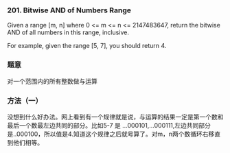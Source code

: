 ### 201\. Bitwise AND of Numbers Range

Given a range [m, n] where 0 \<= m \<= n \<= 2147483647, return the bitwise AND of all numbers in this range, inclusive.

For example, given the range [5, 7], you should return 4.

### 题意
对一个范围内的所有整数做与运算
### 方法（一）
没想到什么好办法。网上看到有一个规律就是说，与运算的结果一定是第一个数和最后一个数最左边共同的部分。比如5-7 是 ...000101,...000111,左边共同部分是..000100，所以值是4.知道这个规律之后就号算了。对m，n两个数循环右移直到他们相等。